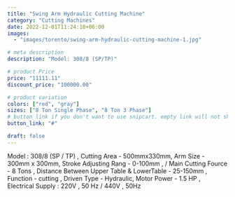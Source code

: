 ```yaml
---
title: "Swing Arm Hydraulic Cutting Machine"
category: "Cutting Machines"
date: 2022-12-01T11:24:18+06:00
images:
  - "images/torento/swing-arm-hydraulic-cutting-machine-1.jpg"

# meta description
description: "Model: 308/8 (SP/TP)"

# product Price
price: "11111.11"
discount_price: "100000.00"

# product variation
colors: ["red", "gray"]
sizes: ["8 Ton Single Phase", "8 Ton 3 Phase"]
# button link if you don't want to use snipcart. empty link will not show button
button_link: "#"

draft: false
---
```


Model : 308/8 (SP / TP) , Cutting Area - 500mmx330mm, Arm Size - 300mm x 300mm, Stroke Adjusting Rang - 0-100mm , / Main Cutting Fource - 8 Tons , Distance Between Upper Table & LowerTable - 25-150mm , Function - cutting , Driven Type - Hydraulic, Motor Power - 1.5 HP , Electrical Supply : 220V , 50 Hz / 440V , 50Hz
